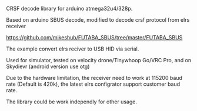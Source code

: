 CRSF decode library for arduino atmega32u4/328p.

Based on arduino SBUS decode, modified to decode crsf protocol from elrs receiver

https://github.com/mikeshub/FUTABA_SBUS/tree/master/FUTABA_SBUS

The example convert elrs reciver to USB HID via serial. 

Used for simulator, tested on velocity drone/Tinywhoop Go/VRC Pro, and on Skydievr (android version use otg)

Due to the hardware limitation, the receiver need to work at 115200 baud rate (Default is 420k), the latest elrs configrator support customer baud rate.

The library could be work independly for other usage.


